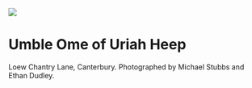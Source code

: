 <a href="https://juncture-digital.org"><img src="https://gitcdn.link/repo/jstor-labs/juncture/main/images/ve-button.png"></a>

<param ve-config header="header" main="now-and-then">

<param ve-compare url="https://stor.artstor.org/stor/f06aabec-8d86-408d-9c32-d7e566c997d9" label="Umble Ome of Uriah Heep (2021)" attribution="Nat Lowden and Sara Gelencer">
<param ve-compare url="https://stor.artstor.org/stor/50de5935-5ff6-40b7-b69e-0b28db0e7604" label="Umble Ome of Uriah Heep (Date Unknown)">

# Umble Ome of Uriah Heep

Loew Chantry Lane, Canterbury. Photographed by Michael Stubbs and Ethan Dudley.

